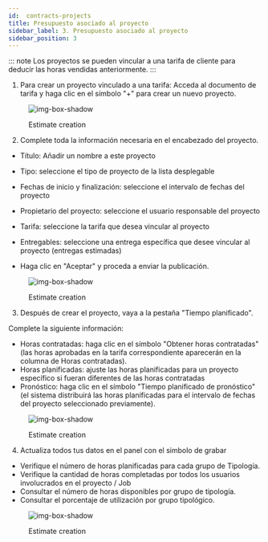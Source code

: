 ```yaml
---
id:  contracts-projects
title: Presupuesto asociado al proyecto
sidebar_label: 3. Presupuesto asociado al proyecto
sidebar_position: 3
---
```



::: note
Los proyectos se pueden vincular a una tarifa de cliente para deducir las horas vendidas anteriormente.
:::

1. Para crear un proyecto vinculado a una tarifa:
Acceda al documento de tarifa y haga clic en el símbolo "+" para crear un nuevo proyecto.


<figure>

![img-box-shadow](/img/university/contracts/university-contracts-projects-1.png)
<figcaption>Estimate creation</figcaption>
</figure>


2. Complete toda la información necesaria en el encabezado del proyecto.

- Título: Añadir un nombre a este proyecto

- Tipo: seleccione el tipo de proyecto de la lista desplegable

- Fechas de inicio y finalización: seleccione el intervalo de fechas del proyecto

- Propietario del proyecto: seleccione el usuario responsable del proyecto

- Tarifa: seleccione la tarifa que desea vincular al proyecto

- Entregables: seleccione una entrega específica que desee vincular al proyecto (entregas estimadas)

- Haga clic en "Aceptar" y proceda a enviar la publicación.

<figure>

![img-box-shadow](/img/university/contracts/university-contracts-projects-2.png)
<figcaption>Estimate creation</figcaption>
</figure>

3. Después de crear el proyecto, vaya a la pestaña "Tiempo planificado".

Complete la siguiente información:

- Horas contratadas: haga clic en el símbolo "Obtener horas contratadas" (las horas aprobadas en la tarifa correspondiente aparecerán en la columna de Horas contratadas).
- Horas planificadas: ajuste las horas planificadas para un proyecto específico si fueran diferentes de las horas contratadas
- Pronóstico: haga clic en el símbolo "Tiempo planificado de pronóstico" (el sistema distribuirá las horas planificadas para el intervalo de fechas del proyecto seleccionado previamente).


<figure>

![img-box-shadow](/img/university/contracts/university-contracts-projects-3.png)
<figcaption>Estimate creation</figcaption>
</figure>


4. Actualiza todos tus datos en el panel con el simbolo de grabar

- Verifique el número de horas planificadas para cada grupo de Tipología.
- Verifique la cantidad de horas completadas por todos los usuarios involucrados en el proyecto / Job
- Consultar el número de horas disponibles por grupo de tipología.
- Consultar el porcentaje de utilización por grupo tipológico.

<figure>

![img-box-shadow](/img/university/contracts/university-contracts-projects-4.png)
<figcaption>Estimate creation</figcaption>
</figure>
